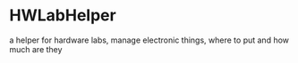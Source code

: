 # HWLabHelper
a helper for hardware labs, manage electronic things, where to put and how much are they

